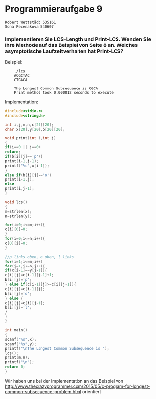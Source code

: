 # Programmieraufgabe 9
    Robert Wettstädt 535161
    Sona Pecenakova 540607

### Implementieren Sie LCS-Length und Print-LCS. Wenden Sie Ihre Methode auf das Beispiel von Seite 8 an. Welches asymptotische Laufzeitverhalten hat Print-LCS?

Beispiel:
```
    ./lcs
    ACGCTAC             
    CTGACA

    The Longest Common Subsequence is CGCA
    Print method took 0.000012 seconds to execute 

```



Implementation:
```c
#include<stdio.h>
#include<string.h>

int i,j,m,n,c[20][20];
char x[20],y[20],b[20][20];

void print(int i,int j)
{
if(i==0 || j==0)
return;
if(b[i][j]=='p'){
print(i-1,j-1);
printf("%c",x[i-1]);
}
else if(b[i][j]=='o')
print(i-1,j);
else
print(i,j-1);
}

void lcs()
{
m=strlen(x);
n=strlen(y);

for(i=0;i<=m;i++){
c[i][0]=0;
}
for(i=0;i<=n;i++){
c[0][i]=0;
}

//p links oben, o oben, l links
for(i=1;i<=m;i++)
for(j=1;j<=n;j++){
if(x[i-1]==y[j-1]){
c[i][j]=c[i-1][j-1]+1;
b[i][j]='p';
} else if(c[i-1][j]>=c[i][j-1]){
c[i][j]=c[i-1][j];
b[i][j]='o';
} else {
c[i][j]=c[i][j-1];
b[i][j]='l';
}
}
}

int main()
{
scanf("%s",x);
scanf("%s",y);
printf("\nThe Longest Common Subsequence is ");
lcs();
print(m,n);
printf("\n");
return 0;
}

```

Wir haben uns bei der Implementation an das Beispiel von http://www.thecrazyprogrammer.com/2015/05/c-program-for-longest-common-subsequence-problem.html orientiert
